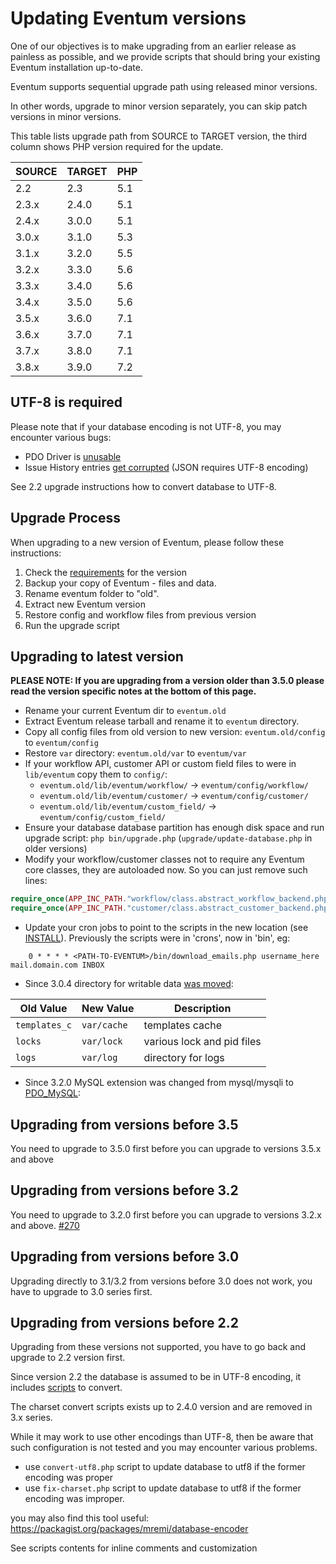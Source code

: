 # Updating Eventum versions

One of our objectives is to make upgrading from an earlier release as
painless as possible, and we provide scripts that should bring your
existing Eventum installation up-to-date.

Eventum supports sequential upgrade path using released minor versions.

In other words, upgrade to minor version separately, you can skip patch
versions in minor versions.

This table lists upgrade path from SOURCE to TARGET version, the third column
shows PHP version required for the update.

| SOURCE | TARGET | PHP |
|--------|--------|-----|
| 2.2   | 2.3   | 5.1 |
| 2.3.x | 2.4.0 | 5.1 |
| 2.4.x | 3.0.0 | 5.1 |
| 3.0.x | 3.1.0 | 5.3 |
| 3.1.x | 3.2.0 | 5.5 |
| 3.2.x | 3.3.0 | 5.6 |
| 3.3.x | 3.4.0 | 5.6 |
| 3.4.x | 3.5.0 | 5.6 |
| 3.5.x | 3.6.0 | 7.1 |
| 3.6.x | 3.7.0 | 7.1 |
| 3.7.x | 3.8.0 | 7.1 |
| 3.8.x | 3.9.0 | 7.2 |

## UTF-8 is required

Please note that if your database encoding is not UTF-8, you may encounter various bugs:

-   PDO Driver is [unusable](https://github.com/eventum/eventum/pull/167)
-   Issue History entries [get corrupted](https://gitter.im/eventum/eventum?at=58225f1d45c9e3eb4314b58c) (JSON requires UTF-8 encoding)

See 2.2 upgrade instructions how to convert database to UTF-8.

## Upgrade Process

When upgrading to a new version of Eventum, please follow these instructions:

1.  Check the [requirements](Prerequisites.md) for the version
1.  Backup your copy of Eventum - files and data.
1.  Rename eventum folder to "old".
1.  Extract new Eventum version
1.  Restore config and workflow files from previous version
1.  Run the upgrade script

## Upgrading to latest version

**PLEASE NOTE: If you are upgrading from a version older than 3.5.0 please read the version specific notes at the bottom of this page.**

-   Rename your current Eventum dir to `eventum.old`
-   Extract Eventum release tarball and rename it to `eventum` directory.
-   Copy all config files from old version to new version: `eventum.old/config` to `eventum/config`
-   Restore `var` directory: `eventum.old/var` to `eventum/var`
-   If your workflow API, customer API or custom field files to were in `lib/eventum` copy them to `config/`:
    - `eventum.old/lib/eventum/workflow/` -> `eventum/config/workflow/`
    - `eventum.old/lib/eventum/customer/` -> `eventum/config/customer/`
    - `eventum.old/lib/eventum/custom_field/` -> `eventum/config/custom_field/`
-   Ensure your database database partition has enough disk space and run upgrade script: `php bin/upgrade.php` (`upgrade/update-database.php` in older versions)
-   Modify your workflow/customer classes not to require any Eventum core classes, they are autoloaded now. So you can just remove such lines:

```php
require_once(APP_INC_PATH."workflow/class.abstract_workflow_backend.php");
require_once(APP_INC_PATH."customer/class.abstract_customer_backend.php");
```

-   Update your cron jobs to point to the scripts in the new location (see [INSTALL](System-Admin/Doing-a-fresh-install.md)).
    Previously the scripts were in 'crons', now in 'bin', eg:

```
	0 * * * * <PATH-TO-EVENTUM>/bin/download_emails.php username_here mail.domain.com INBOX
```

-   Since 3.0.4 directory for writable data [was moved](https://github.com/eventum/eventum/pull/81):

| Old Value     | New Value   | Description                |
| ------------- | ----------- | -------------------------- |
| `templates_c` | `var/cache` | templates cache            |
| `locks`       | `var/lock`  | various lock and pid files |
| `logs`        | `var/log`   | directory for logs         |

-   Since 3.2.0 MySQL extension was changed from mysql/mysqli to [PDO_MySQL](https://github.com/eventum/eventum/pull/252):

## Upgrading from versions before 3.5

You need to upgrade to 3.5.0 first before you can upgrade to versions 3.5.x and above

## Upgrading from versions before 3.2

You need to upgrade to 3.2.0 first before you can upgrade to versions 3.2.x and above. [#270](https://github.com/eventum/eventum/pull/270)

## Upgrading from versions before 3.0

Upgrading directly to 3.1/3.2 from versions before 3.0 does not work, you have to upgrade to 3.0 series first.

## Upgrading from versions before 2.2

Upgrading from these versions not supported, you have to go back and upgrade to 2.2 version first.

Since version 2.2 the database is assumed to be in UTF-8 encoding, it includes [scripts](https://github.com/eventum/eventum/tree/v2.4.0-pre1/upgrade/v2.1.1_to_v2.2) to convert.

The charset convert scripts exists up to 2.4.0 version and are removed in 3.x series.

While it may work to use other encodings than UTF-8,
then be aware that such configuration is not tested and you may encounter various problems.

-   use `convert-utf8.php` script to update database to utf8 if the former encoding was proper
-   use `fix-charset.php` script to update database to utf8 if the former encoding was improper.

you may also find this tool useful: https://packagist.org/packages/mremi/database-encoder

See scripts contents for inline comments and customization
